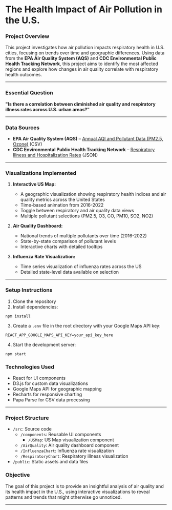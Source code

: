 # The Health Impact of Air Pollution in the U.S.

### **Project Overview**  
This project investigates how air pollution impacts respiratory health in U.S. cities, focusing on trends over time and geographic differences. Using data from the **EPA Air Quality System (AQS)** and **CDC Environmental Public Health Tracking Network**, this project aims to identify the most affected regions and explore how changes in air quality correlate with respiratory health outcomes.  

---

### **Essential Question**  
**"Is there a correlation between diminished air quality and respiratory illness rates across U.S. urban areas?"**  

---

### **Data Sources**  
- **EPA Air Quality System (AQS)** – [Annual AQI and Pollutant Data (PM2.5, Ozone)](https://www.epa.gov/aqs) (CSV)  
- **CDC Environmental Public Health Tracking Network** – [Respiratory Illness and Hospitalization Rates](https://ephtracking.cdc.gov/DataExplorer/) (JSON)  

---

### **Visualizations Implemented**  
1. **Interactive US Map:**  
   - A geographic visualization showing respiratory health indices and air quality metrics across the United States
   - Time-based animation from 2016-2022
   - Toggle between respiratory and air quality data views
   - Multiple pollutant selections (PM2.5, O3, CO, PM10, SO2, NO2)
   
2. **Air Quality Dashboard:**  
   - National trends of multiple pollutants over time (2016-2022)
   - State-by-state comparison of pollutant levels
   - Interactive charts with detailed tooltips
   
3. **Influenza Rate Visualization:**  
   - Time series visualization of influenza rates across the US
   - Detailed state-level data available on selection

---

### **Setup Instructions**

1. Clone the repository
2. Install dependencies:
```
npm install
```
3. Create a `.env` file in the root directory with your Google Maps API key:
```
REACT_APP_GOOGLE_MAPS_API_KEY=your_api_key_here
```
4. Start the development server:
```
npm start
```

### **Technologies Used**
- React for UI components
- D3.js for custom data visualizations
- Google Maps API for geographic mapping
- Recharts for responsive charting
- Papa Parse for CSV data processing

---

### **Project Structure**
- `/src`: Source code
  - `/components`: Reusable UI components
    - `/USMap`: US Map visualization component
  - `/AirQuality`: Air quality dashboard component
  - `/InfluenzaChart`: Influenza rate visualization
  - `/RespiratoryChart`: Respiratory illness visualization
- `/public`: Static assets and data files

### **Objective**  
The goal of this project is to provide an insightful analysis of air quality and its health impact in the U.S., using interactive visualizations to reveal patterns and trends that might otherwise go unnoticed.  

---